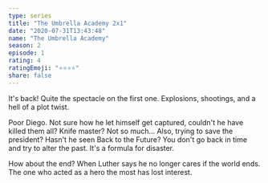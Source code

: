 ```yaml
---
type: series
title: "The Umbrella Academy 2x1"
date: "2020-07-31T13:43:48"
name: "The Umbrella Academy"
season: 2
episode: 1
rating: 4
ratingEmoji: "⭐️⭐️⭐️⭐️"
share: false
---
```


It's back! Quite the spectacle on the first one. Explosions, shootings, and a hell of a plot twist.

Poor Diego. Not sure how he let himself get captured, couldn't he have killed them all? Knife master? Not so much... Also, trying to save the president? Hasn't he seen Back to the Future? You don't go back in time and try to alter the past. It's a formula for disaster.

How about the end? When Luther says he no longer cares if the world ends. The one who acted as a hero the most has lost interest.
